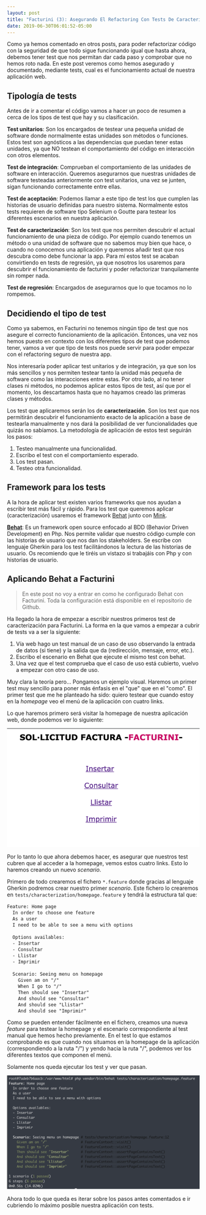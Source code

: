 ```yaml
---
layout: post
title: "Facturini (3): Asegurando El Refactoring Con Tests De Caracterización"
date: 2019-06-30T06:01:52-05:00
---
```


Como ya hemos comentado en otros posts, para poder refactorizar código con la seguridad de que todo sigue funcionando igual que hasta ahora, debemos tener test que nos permitan dar cada paso y comprobar que no hemos roto nada. En este post veremos como hemos asegurado y documentado, mediante tests, cual es el funcionamiento actual de nuestra aplicación web.

## Tipología de tests

Antes de ir a comentar el código vamos a hacer un poco de resumen a cerca de los tipos de test que hay y su clasificación. 

**Test unitarios**: Son los encargados de testear una pequeña unidad de software donde normalmente estas unidades son métodos o funciones. Estos test son agnósticos a las dependencias que puedan tener estas unidades, ya que NO testean el comportamiento del código en interacción con otros elementos.

**Test de integración**: Comprueban el comportamiento de las unidades de software en interacción. Queremos asegurarnos que nuestras unidades de software testeadas anteriormente con test unitarios, una vez se junten, sigan funcionando correctamente entre ellas.

**Test de aceptación**: Podemos llamar a este tipo de test los que cumplen las historias de usuario definidas para nuestro sistema. Normalmente estos tests requieren de software tipo Selenium o Goutte para testear los diferentes escenarios en nuestra aplicación.

**Test de caracterización**: Son los test que nos permiten descubrir el actual funcionamiento de una pieza de código. Por ejemplo cuando tenemos un método o una unidad de software que no sabemos muy bien que hace, o cuando no conocemos una aplicación y queremos añadir test que nos descubra como debe funcionar la app. Para mí estos test se acaban convirtiendo en tests de regresión, ya que nosotros los usaremos para descubrir el funcionamiento de facturini y poder refactorizar tranquilamente sin romper nada.

**Test de regresión**: Encargados de asegurarnos que lo que tocamos no lo rompemos.

## Decidiendo el tipo de test

Como ya sabemos, en Facturini no tenemos ningún tipo de test que nos asegure el correcto funcionamiento de la aplicación. Entonces, una vez nos hemos puesto en contexto con los diferentes tipos de test que podemos tener, vamos a ver que tipo de tests nos puede servir para poder empezar con el refactoring seguro de nuestra app.

Nos interesaría poder aplicar test unitarios y de integración, ya que son los más sencillos y nos permiten testear tanto la unidad más pequeña de software como las interacciones entre estas. Por otro lado, al no tener clases ni métodos, no podemos aplicar estos tipos de test, así que por el momento, los descartamos hasta que no hayamos creado las primeras clases y métodos. 

Los test que aplicaremos serán los de **caracterización**. Son los test que nos permitirán descubrir el funcionamiento exacto de la aplicación a base de testearla manualmente y nos dará la posibilidad de ver funcionalidades que quizás no sabíamos. La metodología de aplicación de estos test seguirán los pasos:
1. Testeo manualmente una funcionalidad.
1. Escribo el test con el comportamiento esperado.
1. Los test pasan.
1. Testeo otra funcionalidad.

## Framework para los tests

A la hora de aplicar test existen varios frameworks que nos ayudan a escribir test más fácil y rápido. Para los test que queremos aplicar (caracterización) usaremos el framework [Behat](https://behat.org/en/latest/) junto con [Mink](http://mink.behat.org/en/latest/).

[**Behat**](https://behat.org/en/latest/guides.html): Es un framework open source enfocado al BDD (Behavior Driven Development) en Php. Nos permite validar que nuestro código cumple con las historias de usuario que nos dan los stakeholders. Se escribe con lenguaje Gherkin para los test facilitándonos la lectura de las historias de usuario. Os recomiendo que le tiréis un vistazo si trabajáis con Php y con historias de usuario.

## Aplicando Behat a Facturini

> En este post no voy a entrar en como he configurado Behat con Facturini. Toda la configuración está disponible en el repositorio de Github.

Ha llegado la hora de empezar a escribir nuestros primeros test de caracterización para Facturini. La forma en la que vamos a empezar a cubrir de tests va a ser la siguiente:

1. Vía web hago un test manual de un caso de uso observando la entrada de datos (si tiene) y la salida que da (redirección, mensaje, error, etc.).
1. Escribo el escenario en Behat que ejecute el mismo test con behat.
1. Una vez que el test comprueba que el caso de uso está cubierto, vuelvo a empezar con otro caso de uso.

Muy clara la teoría pero... Pongamos un ejemplo visual. Haremos un primer test muy sencillo para poner más énfasis en el "que" que en el "como". El primer test que me he planteado ha sido: quiero testear que cuando estoy en la *homepage* veo el menú de la aplicación con cuatro links.

Lo que haremos primero será visitar la homepage de nuestra aplicación web, donde podemos ver lo siguiente:

![homepage](../assets/homepage-fact.png)

Por lo tanto lo que ahora debemos hacer, es asegurar que nuestros test cubren que al acceder a la homepage, vemos estos cuatro links. Esto lo haremos creando un nuevo *scenario*.

Primero de todo crearemos el fichero `*.feature` donde gracias al lenguaje Gherkin podremos crear nuestro primer *scenario*. Este fichero lo crearemos en `tests/characterization/homepage.feature` y tendrá la estructura tal que:

```
Feature: Home page
  In order to choose one feature
  As a user
  I need to be able to see a menu with options

  Options availables:
  - Insertar
  - Consultar
  - Llistar
  - Imprimir

  Scenario: Seeing menu on homepage
    Given am on "/"
    When I go to "/"
    Then should see "Insertar"
    And should see "Consultar"
    And should see "Llistar"
    And should see "Imprimir"
```

Como se pueden entender fácilmente en el fichero, creamos una nueva *feature* para testear la homepage y el escenario correspondiente al test manual que hemos hecho previamente. En el test lo que estamos comprobando es que cuando nos situamos en la homepage de la aplicación (correspondiendo a la ruta "/") y yendo hacia la ruta "/", podemos ver los diferentes textos que componen el menú. 

Solamente nos queda ejecutar los test y ver que pasan.

![behat-tests](../assets/behat-test.png)

Ahora todo lo que queda es iterar sobre los pasos antes comentados e ir cubriendo lo máximo posible nuestra aplicación con tests.

